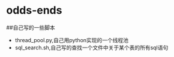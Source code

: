 # odds-ends
##自己写的一些脚本

* thread_pool.py,自己用python实现的一个线程池
* sql_search.sh,自己写的查找一个文件中关于某个表的所有sql语句

